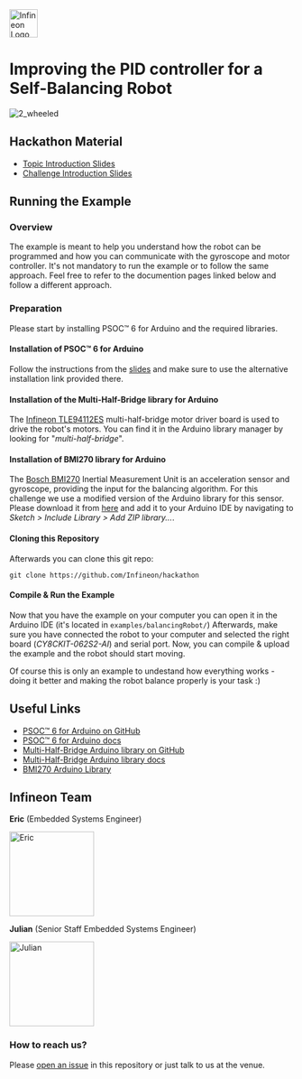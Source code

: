 <img src="./img/infineon_logo.png" alt="Infineon Logo" height="50"/>

# Improving the PID controller for a Self-Balancing Robot

![2_wheeled](https://github.com/user-attachments/assets/7f837fcb-b3b3-48de-b9f7-1a1bd2d4b954)



## Hackathon Material
* [Topic Introduction Slides](./topic_introduction.pdf)
* [Challenge Introduction Slides](./challenge_introduction.pdf)

## Running the Example

### Overview
The example is meant to help you understand how the robot can be programmed and how you can communicate with the gyroscope and motor controller.
It's not mandatory to run the example or to follow the same approach. Feel free to refer to the documention pages linked below and follow a different approach.

### Preparation
Please start by installing PSOC™ 6 for Arduino and the required libraries.

#### Installation of PSOC™ 6 for Arduino
Follow the instructions from the [slides](./topic_introduction.pdf) and make sure to use the alternative installation link provided there.

#### Installation of the Multi-Half-Bridge library for Arduino
The [Infineon TLE94112ES](https://www.infineon.com/cms/de/product/power/motor-control-ics/brushed-dc-motor-control-ics/multi-half-bridge-ics/tle94112el/) multi-half-bridge motor driver board is used to drive the robot's motors. You can find it in the Arduino library manager by looking for "*multi-half-bridge*".

#### Installation of BMI270 library for Arduino
The [Bosch BMI270](https://www.bosch-sensortec.com/products/motion-sensors/imus/bmi270/) Inertial Measurement Unit is an acceleration sensor and gyroscope, providing the input for the balancing algorithm.
For this challenge we use a modified version of the Arduino library for this sensor. Please download it from [here](https://github.com/Infineon/hackathon/releases/download/v1.0.0/Arduino_BMI270_BMM150-wire-patch.zip) and add it to your Arduino IDE by navigating to *Sketch > Include Library > Add ZIP library...*.

#### Cloning this Repository
Afterwards you can clone this git repo:
```
git clone https://github.com/Infineon/hackathon
```

#### Compile & Run the Example
Now that you have the example on your computer you can open it in the Arduino IDE (it's located in `examples/balancingRobot/`)
Afterwards, make sure you have connected the robot to your computer and selected the right board (*CY8CKIT-062S2-AI*) and serial port.
Now, you can compile & upload the example and the robot should start moving.

Of course this is only an example to undestand how everything works - doing it better and making the robot balance properly is your task :)

## Useful Links
* [PSOC™ 6 for Arduino on GitHub](https://github.com/Infineon/arduino-core-psoc6)
* [PSOC™ 6 for Arduino docs](https://github.com/Infineon/arduino-core-psoc6)
* [Multi-Half-Bridge Arduino library on GitHub](https://github.com/Infineon/arduino-multi-half-bridge)
* [Multi-Half-Bridge Arduino library docs](https://github.com/Infineon/multi-half-bridge/wiki/Ino-Getting-Started)
* [BMI270 Arduino Library](https://github.com/Infineon/hackathon/releases/download/v1.0.0/Arduino_BMI270_BMM150-wire-patch.zip)

## Infineon Team

**Eric** (Embedded Systems Engineer)

<img src="./img/eric.png" alt="Eric" height="150"/>

**Julian** (Senior Staff Embedded Systems Engineer)

<img src="./img/julian.png" alt="Julian" height="150"/>

### How to reach us?
Please [open an issue](https://github.com/Infineon/hackathon/issues) in this repository or just talk to us at the venue.
